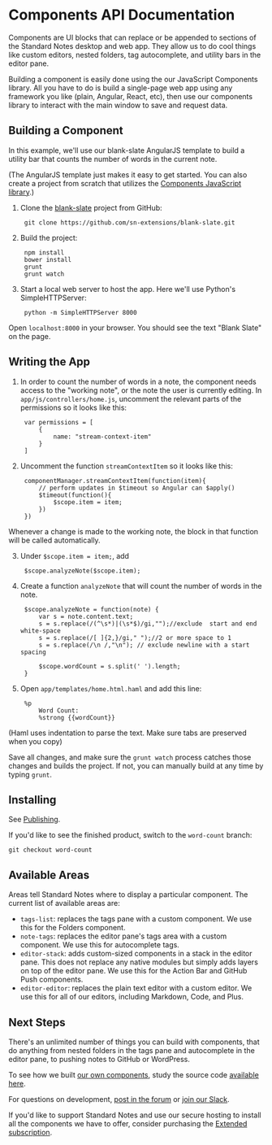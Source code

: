 # Components API Documentation

Components are UI blocks that can replace or be appended to sections of the Standard Notes desktop and web app. They allow us to do cool things like custom editors, nested folders, tag autocomplete, and utility bars in the editor pane.

Building a component is easily done using the our JavaScript Components library. All you have to do is build a single-page web app using any framework you like (plain, Angular, React, etc), then use our components library to interact with the main window to save and request data.

## Building a Component

In this example, we'll use our blank-slate AngularJS template to build a utility bar that counts the number of words in the current note.

(The AngularJS template just makes it easy to get started. You can also create a project from scratch that utilizes the [Components JavaScript library](https://github.com/sn-extensions/components-api).)

1. Clone the [blank-slate](https://github.com/sn-extensions/blank-slate) project from GitHub:

		git clone https://github.com/sn-extensions/blank-slate.git

2. Build the project:

		npm install
		bower install
		grunt
		grunt watch

3. Start a local web server to host the app. Here we'll use Python's SimpleHTTPServer:

		python -m SimpleHTTPServer 8000


Open `localhost:8000` in your browser. You should see the text "Blank Slate" on the page.


## Writing the App

1. In order to count the number of words in a note, the component needs access to the "working note", or the note the user is currently editing. In `app/js/controllers/home.js`, uncomment the relevant parts of the permissions so it looks like this:

		var permissions = [
			{
				name: "stream-context-item"
			}
		]


2. Uncomment the function `streamContextItem` so it looks like this:

		componentManager.streamContextItem(function(item){
			// perform updates in $timeout so Angular can $apply()
			$timeout(function(){
				$scope.item = item;
			})
		})

Whenever a change is made to the working note, the block in that function will be called automatically.

3. Under `$scope.item = item;`, add

		$scope.analyzeNote($scope.item);

4. Create a function `analyzeNote` that will count the number of words in the note.

		$scope.analyzeNote = function(note) {
			var s = note.content.text;
			s = s.replace(/(^\s*)|(\s*$)/gi,"");//exclude  start and end white-space
			s = s.replace(/[ ]{2,}/gi," ");//2 or more space to 1
			s = s.replace(/\n /,"\n"); // exclude newline with a start spacing

			$scope.wordCount = s.split(' ').length;
		}

5. Open `app/templates/home.html.haml` and add this line:

		%p
			Word Count:
			%strong {{wordCount}}

(Haml uses indentation to parse the text. Make sure tabs are preserved when you copy)

Save all changes, and make sure the `grunt watch` process catches those changes and builds the project. If not, you can manually build at any time by typing `grunt`.

## Installing

See [Publishing](/extensions/publishing).

If you'd like to see the finished product, switch to the `word-count` branch:

```
git checkout word-count
```

## Available Areas

Areas tell Standard Notes where to display a particular component. The current list of available areas are:

- `tags-list`: replaces the tags pane with a custom component. We use this for the Folders component.
- `note-tags`: replaces the editor pane's tags area with a custom component. We use this for autocomplete tags.
- `editor-stack`: adds custom-sized components in a stack in the editor pane. This does not replace any native modules but simply adds layers on top of the editor pane. We use this for the Action Bar and GitHub Push components.
- `editor-editor`: replaces the plain text editor with a custom editor. We use this for all of our editors, including Markdown, Code, and Plus.

## Next Steps

There's an unlimited number of things you can build with components, that do anything from nested folders in the tags pane and autocomplete in the editor pane, to pushing notes to GitHub or WordPress.

To see how we built [our own components](https://standardnotes.org/extensions), study the source code [available here](https://github.com/sn-extensions).

For questions on development, [post in the forum](https://forum.standardnotes.org) or [join our Slack](https://standardnotes.org/slack).

If you'd like to support Standard Notes and use our secure hosting to install all the components we have to offer, consider purchasing the [Extended subscription](https://standardnotes.org/extended).
